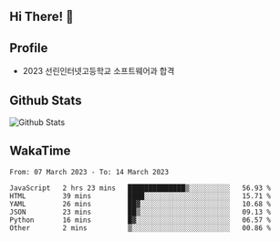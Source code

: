 ## Hi There! 👋

## Profile

-   2023 선린인터넷고등학교 소프트웨어과 합격

## Github Stats

![Github Stats](https://github-readme-stats.vercel.app/api/top-langs/?username=NY0510&theme=tokyonight&hide_border=true&layout=compact)

## WakaTime

<!--START_SECTION:waka-->

```text
From: 07 March 2023 - To: 14 March 2023

JavaScript   2 hrs 23 mins   ██████████████▒░░░░░░░░░░   56.93 %
HTML         39 mins         ████░░░░░░░░░░░░░░░░░░░░░   15.71 %
YAML         26 mins         ██▓░░░░░░░░░░░░░░░░░░░░░░   10.68 %
JSON         23 mins         ██▒░░░░░░░░░░░░░░░░░░░░░░   09.13 %
Python       16 mins         █▓░░░░░░░░░░░░░░░░░░░░░░░   06.57 %
Other        2 mins          ▒░░░░░░░░░░░░░░░░░░░░░░░░   00.86 %
```

<!--END_SECTION:waka-->
